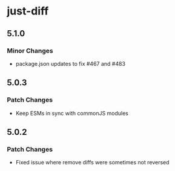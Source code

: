 # just-diff

## 5.1.0

### Minor Changes

- package.json updates to fix #467 and #483

## 5.0.3

### Patch Changes

- Keep ESMs in sync with commonJS modules

## 5.0.2

### Patch Changes

- Fixed issue where remove diffs were sometimes not reversed
